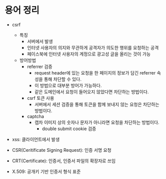 # 용어 정리

- csrf
  - 특징
    - 서버에서 발생
    - 인터넷 사용자의 의지와 무관하게 공격자가 의도한 행위를 요청하는 공격
    - 페이스북에 인터넷 사용자의 계정으로 광고성 글을 올리는 것이 가능
  - 방어방법
    - referrer 검증
      - request header에 있는 요청을 한 페이지의 정보가 담긴 referrer 속성을 통해 차단할 수 있다.
      - 이 방법으로 대부분 방어가 가능하다.
      - 같은 도메인에서 요청이 들어오지 않았다면 차단하는 방법이다.
    - csrf 토큰 사용
      - 서버에서 세션 검증을 통해 토큰을 함께 보내지 않는 요청은 차단하는 방법이다.
    - captcha
      - 캡차 이미지 상의 숫자나 문자가 아니라면 요청을 차단하는 방법이다.
		- double submit cookie 검증
- xss: 클라이언트에서 발생

- CSR(Ceritificate Signing Request): 인증 서명 요청
- CRT(Certificate): 인증서, 인증서 파일의 확장자로 쓰임
- X.509: 공개키 기반 인증서 형식 표준 